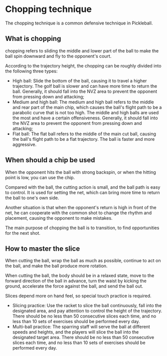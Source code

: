 # Chopping technique

The chopping technique is a common defensive technique in Pickleball.

## What is chopping

chopping refers to sliding the middle and lower part of the ball to make the ball spin downward and fly to the opponent's court.

According to the trajectory height, the chopping can be roughly divided into the following three types:

* High ball: Slide the bottom of the ball, causing it to travel a higher trajectory. The golf ball is slower and can have more time to return the ball. Generally, it should fall into the NVZ area to prevent the opponent from pressing down and attacking;
* Medium and high ball: The medium and high ball refers to the middle and rear part of the main chip, which causes the ball's flight path to be a parabolic curve that is not too high. The middle and high balls are used the most and have a certain offensiveness. Generally, it should fall into the NVZ area to prevent the opponent from pressing down and attacking;
* Flat ball: The flat ball refers to the middle of the main cut ball, causing the ball's flight path to be a flat trajectory. The ball is faster and more aggressive.

## When should a chip be used

When the opponent hits the ball with strong backspin, or when the hitting point is low, you can use the chip.

Compared with the ball, the cutting action is small, and the ball path is easy to control. It is used for setting the net, which can bring more time to return the ball to one's own side.

Another situation is that when the opponent's return is high in front of the net, he can cooperate with the common shot to change the rhythm and placement, causing the opponent to make mistakes.

The main purpose of chopping the ball is to transition, to find opportunities for the next shot.

## How to master the slice

When cutting the ball, wrap the ball as much as possible, continue to act on the ball, and make the ball produce more rotation.

When cutting the ball, the body should be in a relaxed state, move to the forward direction of the ball in advance, turn the waist by kicking the ground, accelerate the force against the ball, and send the ball out.

Slices depend more on hand feel, so special touch practice is required.

* Slicing practice: Use the racket to slice the ball continuously, fall into the designated area, and pay attention to control the height of the trajectory. There should be no less than 50 consecutive slices each time, and no less than 10 sets of exercises should be performed every day.
* Multi-ball practice: The sparring staff will serve the ball at different speeds and heights, and the players will slice the ball into the designated target area. There should be no less than 50 consecutive slices each time, and no less than 10 sets of exercises should be performed every day.
